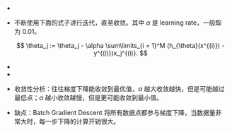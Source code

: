 -
- 不断使用下面的式子进行迭代，直至收敛。其中 $\alpha$ 是 learning rate，一般取为 $0.01$。
  
  $$ \theta_j := \theta_j - \alpha \sum\limits_{i = 1}^M (h_{\theta}(x^{(i)}) - y^{(i)})x_j^{(i)}. $$
-
-
- 收敛性分析：往往梯度下降能收敛到最优值，$\alpha$ 越大收敛越快，但是可能越过最低点；$\alpha$ 越小收敛越慢，但是更可能收敛到最小值。
- 缺点：Batch Gradient Descent 将所有数据点都参与梯度下降，当数据量非常大时，每一步下降的计算开销很大。